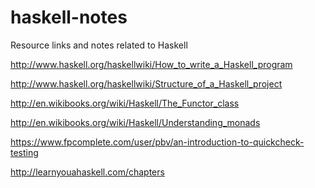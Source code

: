 haskell-notes
=============

Resource links and notes related to Haskell

http://www.haskell.org/haskellwiki/How_to_write_a_Haskell_program

http://www.haskell.org/haskellwiki/Structure_of_a_Haskell_project

http://en.wikibooks.org/wiki/Haskell/The_Functor_class

http://en.wikibooks.org/wiki/Haskell/Understanding_monads

https://www.fpcomplete.com/user/pbv/an-introduction-to-quickcheck-testing

http://learnyouahaskell.com/chapters
